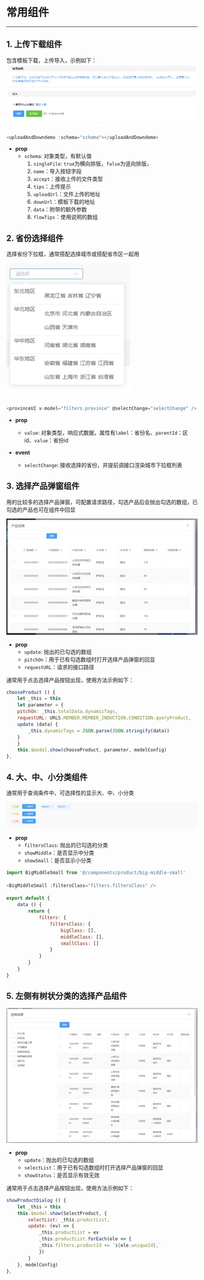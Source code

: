 # 常用组件
----

## 1. 上传下载组件

包含模板下载，上传导入，示例如下：
![uploadAndDowndemo](../public/images/uploadAndDowndemo.png)
```JavaScript
<uploadAndDowndemo :schema="schema"></uploadAndDowndemo>
```

+ **prop**
  + `schema`: 对象类型，有默认值
    1. `singleFile`: ```true```为横向排版，```false```为竖向排版，
    2. `name`：导入按钮字段
    3. `accept`：接收上传的文件类型
    4. `tips`：上传提示
    5. `uploadUrl`：文件上传的地址
    6. `downUrl`：模板下载的地址
    7. `data`：附带的额外参数
    8. `flowTips`：使用说明的数组

## 2. 省份选择组件

选择省份下拉框，通常搭配选择城市或搭配省市区一起用

![provinceUI](../public/images/provinceUI.png)
```JavaScript
<provinceUI v-model="filters.province" @selectChange="selectChange" />
```
+ **prop**
  + `value`: 对象类型，响应式数据，属性有```label```：省份名、```parentId```：区id、```value```：省份id

+ **event**
  + `selectChange`: 接收选择的省份，并提前调接口渲染城市下拉框列表

## 3. 选择产品弹窗组件

用的比较多的选择产品弹窗，可配置请求路径，勾选产品后会抛出勾选的数组，已勾选的产品也可在组件中回显

![choose-product](../public/images/choose-product.png)

+ **prop**
  + `update`: 抛出的已勾选的数组
  + `pitchOn`：用于已有勾选数组时打开选择产品弹窗的回显
  + `requestURL`：请求的接口路径

通常用于点击选择产品按钮出现，使用方法示例如下：

```JavaScript
chooseProduct () {
    let _this = this
    let parameter = {
    pitchOn: _this.totalData.dynamicTags,
    requestURL: URLS.MEMBER.MEMBER_INDUCTION.CONDITION.queryProduct,
    update (data) {
        _this.dynamicTags = JSON.parse(JSON.stringify(data))
    }
    }
    this.$modal.show(chooseProduct, parameter, modelConfig)
},
```
  
## 4. 大、中、小分类组件

通常用于查询条件中，可选择性的显示大、中、小分类

![big-middle-small](../public/images/big-middle-small.png)

+ **prop**
  + `filtersClass`: 抛出的已勾选的分类
  + `showMiddle`：是否显示中分类
  + `showSmall`：是否显示小分类

```JavaScript
import BigMiddleSmall from '@/components/product/big-middle-small'

<BigMiddleSmall :filtersClass="filters.filtersClass" />

export default {
    data () {
        return {
            filters: {
                filtersClass: {
                    bigClass: [],
                    middleClass: [],
                    smallClass: []
                }
            }
        }
    }
}
```

## 5. 左侧有树状分类的选择产品组件

![select-product](../public/images/select-product.png)

+ **prop**
  + `update`：抛出的已勾选的数组
  + `selectList`：用于已有勾选数组时打开选择产品弹窗的回显
  + `showStatus`：是否显示有效无效

通常用于点击选择产品按钮出现，使用方法示例如下：

```JavaScript
showProductDialog () {
    let _this = this
    this.$modal.show(SelectProduct, {
        selectList: _this.productList,
        update: (ev) => {
            _this.productList = ev
            _this.productList.forEach(ele => {
            _this.filters.productId += `${ele.uniqueId},`
            })
        }
    }, modelConfig)
},
```